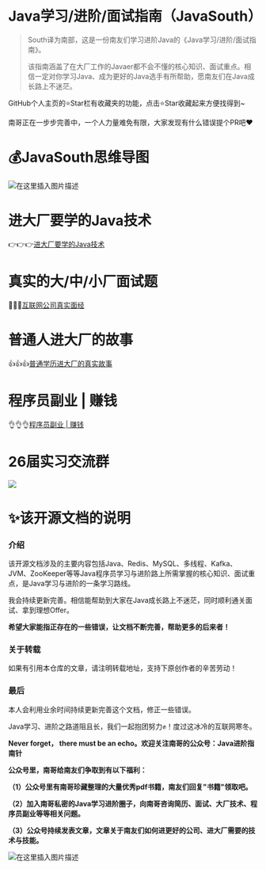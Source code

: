 # Java学习/进阶/面试指南（JavaSouth）

> South译为南部，这是一份南友们学习进阶Java的《Java学习/进阶/面试指南》。
>
> 该指南涵盖了在大厂工作的Javaer都不会不懂的核心知识、面试重点。相信一定对你学习Java、成为更好的Java选手有所帮助，愿南友们在Java成长路上不迷茫。

GitHub个人主页的⭐️Star栏有收藏夹的功能，点击⭐️Star收藏起来方便找得到~

南哥正在一步步完善中，一个人力量难免有限，大家发现有什么错误提个PR吧❤



# 💰JavaSouth思维导图

![在这里插入图片描述](https://i-blog.csdnimg.cn/direct/d5cfd3a590874bb3bca8b33243fa4e1e.png#pic_center)


# 进大厂要学的Java技术

👉👉👉[进大厂要学的Java技术](https://github.com/hdgaadd/JavaSouth/blob/master/其他/进大厂要学的Java技术.md)

# 真实的大/中/小厂面试题

🤙🤙🤙[互联网公司真实面经](https://github.com/hdgaadd/JavaSouth/blob/master/其他/真实的面试题.md)

# 普通人进大厂的故事

👍👍👍[普通学历进大厂的真实故事](https://github.com/hdgaadd/JavaSouth/blob/master/其他/进大厂的故事.md)

# 程序员副业 | 赚钱

👌👌👌[程序员副业 | 赚钱](https://github.com/hdgaadd/JavaSouth/blob/master/其他/程序员接单副业.md)



# 26届实习交流群

![](./其他/26届实习交流群.jpg)


# ✨该开源文档的说明

### 介绍

该开源文档涉及的主要内容包括Java、Redis、MySQL、多线程、Kafka、JVM、ZooKeeper等等Java程序员学习与进阶路上所需掌握的核心知识、面试重点，是Java学习与进阶的一条学习路线。

我会持续更新完善。相信能帮助到大家在Java成长路上不迷茫，同时顺利通关面试、拿到理想Offer。

**希望大家能指正存在的一些错误，让文档不断完善，帮助更多的后来者！**

### 关于转载

如果有引用本仓库的文章，请注明转载地址，支持下原创作者的辛苦劳动！

### 最后

本人会利用业余时间持续更新完善这个文档，修正一些错误。

Java学习、进阶之路道阻且长，我们一起抱团努力✊！度过这冰冷的互联网寒冬。

**Never forget， there must be an echo。欢迎关注南哥的公众号：Java进阶指南针**

**公众号里，南哥给南友们争取到有以下福利：**

**（1）公众号里有南哥珍藏整理的大量优秀pdf书籍，南友们回复"书籍"领取吧。**

**（2）加入南哥私密的Java学习进阶圈子，向南哥咨询简历、面试、大厂技术、程序员副业等等相关问题。**

**（3）公众号持续发表文章，文章关于南友们如何进更好的公司、进大厂需要的技术与技能。**

![在这里插入图片描述](https://i-blog.csdnimg.cn/direct/15c2e337b56e4cecba23a1f26c4eb47d.jpeg#pic_center)
